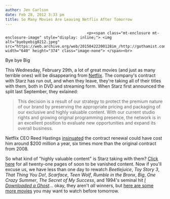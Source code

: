 ```yaml
---
author: Jen Carlson
date: Feb 28, 2012 3:33 pm
title: So Many Movies Are Leaving Netflix After Tomorrow
---
```


	
										<p><span class="mt-enclosure mt-enclosure-image" style="display: inline;"> <img alt="byebyebig0212.jpeg" src="https://web.archive.org/web/20150422200128im_/http://gothamist.com/attachments/arts_jen/byebyebig0212.jpeg" width="640" height="374" class="image-none"> </span><br>
<span class="photo_caption">Bye bye Big</span></p>

<p>This Wednesday, February 29th, a lot of great movies (and just as many terrible ones) will be disappearing from <a href="https://web.archive.org/web/20150422200128/http://gothamist.com/tags/netflix">Netflix</a>. The company&apos;s contract with Starz has run out, and when they leave, they&apos;re taking all of their titles with them, both in DVD and streaming form. When Starz first announced the split last September, they exlained: </p>

<blockquote>This decision is a result of our strategy to protect the premium nature of our brand by preserving the appropriate pricing and packaging of our exclusive and highly valuable content. With our current studio rights and growing original programming presence, the network is in an excellent position to evaluate new opportunities and expand its overall business.</blockquote>

<p>Netflix CEO Reed Hastings <a href="https://web.archive.org/web/20150422200128/http://allthingsd.com/20110601/netflix-ceo-200-million-to-renew-starz-deal-wouldnt-be-shocking/">insinuated</a> the contract renewal could have cost him around $200 million a year, six times more than the original contract from 2008. </p>

<p>So what kind of &quot;highly valuable content&quot; is Starz taking with them? <a href="https://web.archive.org/web/20150422200128/http://movies.netflix.com/WiContentPage?pn=1&amp;csid=1">Click here</a> for all twenty-one pages of soon to be vanished content. Now if you&apos;ll excuse us, we have less than one day to rewatch <em>Beetlejuice</em>, <em>Toy Story 3</em>, <em>That Thing You Do!</em>, <em>Scarface</em>, <em>Teen Wolf</em>, <em>Rumble in the Bronx</em>, <em>Big</em>, <em>One Crazy Summer</em>, <em>The Secret of My Success</em>, and 1994&apos;s seminal hit <a href="https://web.archive.org/web/20150422200128/http://movies.netflix.com/WiMovie/I_Downloaded_a_Ghost/60035563?trkid=1992265"><em>I Downloaded a Ghost</em></a>... okay, they aren&apos;t <em>all</em> winners, but <a href="https://web.archive.org/web/20150422200128/http://gizmodo.com/5888553/the-20">here are some more movies</a> you may want to watch before tomorrow.</p>					
										
									
				